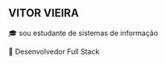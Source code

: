 ## VITOR VIEIRA 

🎓 sou estudante de sistemas de informação

🏢 Desenvolvedor Full Stack


<!--

-->
